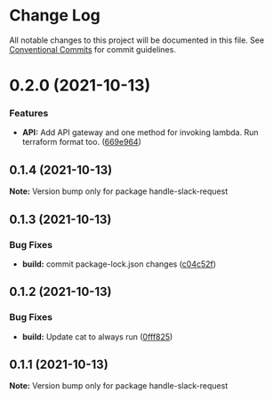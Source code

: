 # Change Log

All notable changes to this project will be documented in this file.
See [Conventional Commits](https://conventionalcommits.org) for commit guidelines.

# 0.2.0 (2021-10-13)


### Features

* **API:** Add API gateway and one method for invoking lambda. Run terraform format too. ([669e964](https://github.com/Pigalito/aws-slack-app/commit/669e9641fc7eeaf697055c9434c2a38a83d362c8))





## 0.1.4 (2021-10-13)

**Note:** Version bump only for package handle-slack-request





## 0.1.3 (2021-10-13)


### Bug Fixes

* **build:** commit package-lock.json changes ([c04c52f](https://github.com/Pigalito/aws-slack-app/commit/c04c52f2d3b31bfb7b5c30338ad69057eb5c42e6))





## 0.1.2 (2021-10-13)


### Bug Fixes

* **build:** Update cat to always run ([0fff825](https://github.com/Pigalito/aws-slack-app/commit/0fff825fa15275f26485c624fd456b1a4b66c54f))





## 0.1.1 (2021-10-13)

**Note:** Version bump only for package handle-slack-request
